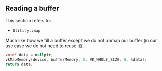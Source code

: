 ## Reading a buffer

This section refers to:
- `Utility::map`

Much like how we fill a buffer except we do not unmap our buffer (in our use case we do not need to reuse it).

```cpp
void* data = nullptr;
vkMapMemory(device, bufferMemory, 0, VK_WHOLE_SIZE, 0, &data);
return data;
```